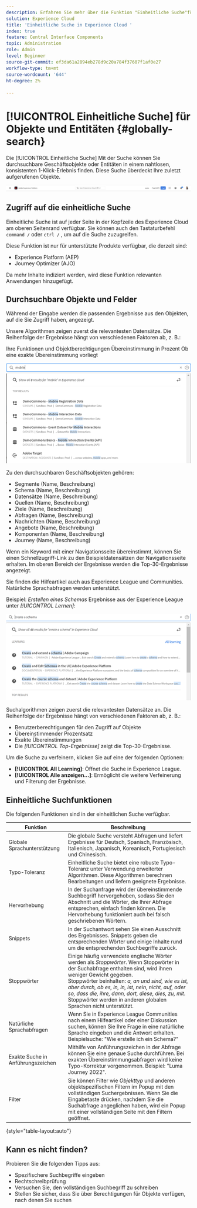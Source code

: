 ```yaml
---
description: Erfahren Sie mehr über die Funktion "Einheitliche Suche"für bestimmte Anwendungen in Experience Cloud.
solution: Experience Cloud
title: 'Einheitliche Suche in Experience Cloud '
index: true
feature: Central Interface Components
topic: Administration
role: Admin
level: Beginner
source-git-commit: ef3da61a2894eb278d9c20a784f37607f1af0e27
workflow-type: tm+mt
source-wordcount: '644'
ht-degree: 2%

---
```



# [!UICONTROL Einheitliche Suche] für Objekte und Entitäten {#globally-search}

Die [!UICONTROL Einheitliche Suche] Mit der Suche können Sie durchsuchbare Geschäftsobjekte oder Entitäten in einem nahtlosen, konsistenten 1-Klick-Erlebnis finden. Diese Suche überdeckt Ihre zuletzt aufgerufenen Objekte.

![Globale Suche nach Objekten und Entitäten](assets/platform-search.png)

## Zugriff auf die einheitliche Suche

Einheitliche Suche ist auf jeder Seite in der Kopfzeile des Experience Cloud am oberen Seitenrand verfügbar. Sie können auch den Tastaturbefehl `command /` oder `ctrl /` , um auf die Suche zuzugreifen.

Diese Funktion ist nur für unterstützte Produkte verfügbar, die derzeit sind:

* Experience Platform (AEP)
* Journey Optimizer (AJO)

Da mehr Inhalte indiziert werden, wird diese Funktion relevanten Anwendungen hinzugefügt.

## Durchsuchbare Objekte und Felder

Während der Eingabe werden die passenden Ergebnisse aus den Objekten, auf die Sie Zugriff haben, angezeigt.

Unsere Algorithmen zeigen zuerst die relevantesten Datensätze. Die Reihenfolge der Ergebnisse hängt von verschiedenen Faktoren ab, z. B.:

Ihre Funktionen und Objektberechtigungen Übereinstimmung in Prozent Ob eine exakte Übereinstimmung vorliegt

![Einheitliche Suche in Experience Cloud](assets/unified-search-results.png)

Zu den durchsuchbaren Geschäftsobjekten gehören:

* Segmente (Name, Beschreibung)
* Schema (Name, Beschreibung)
* Datensätze (Name, Beschreibung)
* Quellen (Name, Beschreibung)
* Ziele (Name, Beschreibung)
* Abfragen (Name, Beschreibung)
* Nachrichten (Name, Beschreibung)
* Angebote (Name, Beschreibung)
* Komponenten (Name, Beschreibung)
* Journey (Name, Beschreibung)

Wenn ein Keyword mit einer Navigationsseite übereinstimmt, können Sie einen Schnellzugriff-Link zu den Beispieldatensätzen der Navigationsseite erhalten. Im oberen Bereich der Ergebnisse werden die Top-30-Ergebnisse angezeigt.

Sie finden die Hilfeartikel auch aus Experience League und Communities. Natürliche Sprachabfragen werden unterstützt.

Beispiel: _Erstellen eines Schemas_ Ergebnisse aus der Experience League unter _[!UICONTROL Lernen]_:

![Einheitliche Suche in der Experience Cloud-Hilfe](assets/unified-search-learning.png)

Suchalgorithmen zeigen zuerst die relevantesten Datensätze an. Die Reihenfolge der Ergebnisse hängt von verschiedenen Faktoren ab, z. B.:

* Benutzerberechtigungen für den Zugriff auf Objekte
* Übereinstimmender Prozentsatz
* Exakte Übereinstimmungen
* Die _[!UICONTROL Top-Ergebnisse]_ zeigt die Top-30-Ergebnisse.

Um die Suche zu verfeinern, klicken Sie auf eine der folgenden Optionen:

* **[!UICONTROL All Learning]**: Öffnet die Suche in Experience League.
* **[!UICONTROL Alle anzeigen...]**: Ermöglicht die weitere Verfeinerung und Filterung der Ergebnisse.

## Einheitliche Suchfunktionen

Die folgenden Funktionen sind in der einheitlichen Suche verfügbar.

| Funktion | Beschreibung |
| ------- | ------- |
| Globale Sprachunterstützung | Die globale Suche versteht Abfragen und liefert Ergebnisse für Deutsch, Spanisch, Französisch, Italienisch, Japanisch, Koreanisch, Portugiesisch und Chinesisch. |
| Typo-Toleranz | Einheitliche Suche bietet eine robuste Typo-Toleranz unter Verwendung erweiterter Algorithmen. Diese Algorithmen berechnen Bearbeitungen und liefern geeignete Ergebnisse. |
| Hervorhebung | In der Suchanfrage wird der übereinstimmende Suchbegriff hervorgehoben, sodass Sie den Abschnitt und die Wörter, die Ihrer Abfrage entsprechen, einfach finden können. Die Hervorhebung funktioniert auch bei falsch geschriebenen Wörtern. |
| Snippets | In der Suchantwort sehen Sie einen Ausschnitt des Ergebnisses. Snippets geben die entsprechenden Wörter und einige Inhalte rund um die entsprechenden Suchbegriffe zurück. |
| Stoppwörter | Einige häufig verwendete englische Wörter werden als _Stoppwörter_. Wenn Stoppwörter in der Suchabfrage enthalten sind, wird ihnen weniger Gewicht gegeben. <br>Stoppwörter beinhalten: _a, an und sind, wie es ist, aber durch, ob es, in, in, ist, nein, nicht, auf, oder so, dass die, ihre, dann, dort, diese, dies, zu, mit_. <br>Stoppwörter werden in anderen globalen Sprachen nicht unterstützt. |
| Natürliche Sprachabfragen | Wenn Sie in Experience League Communities nach einem Hilfeartikel oder einer Diskussion suchen, können Sie Ihre Frage in eine natürliche Sprache eingeben und die Antwort erhalten. Beispielsuche: &quot;Wie erstelle ich ein Schema?&quot; |
| Exakte Suche in Anführungszeichen | Mithilfe von Anführungszeichen in der Abfrage können Sie eine genaue Suche durchführen. Bei exakten Übereinstimmungsabfragen wird keine Typo-Korrektur vorgenommen. Beispiel: &quot;Luma Journey 2022&quot;. |
| Filter | Sie können Filter wie _Objekttyp_ und anderen objektspezifischen Filtern im Popup mit den vollständigen Suchergebnissen. Wenn Sie die Eingabetaste drücken, nachdem Sie die Suchabfrage angeglichen haben, wird ein Popup mit einer vollständigen Seite mit den Filtern geöffnet. |

{style=&quot;table-layout:auto&quot;}

## Kann es nicht finden?

Probieren Sie die folgenden Tipps aus:

* Spezifischere Suchbegriffe eingeben
* Rechtschreibprüfung
* Versuchen Sie, den vollständigen Suchbegriff zu schreiben
* Stellen Sie sicher, dass Sie über Berechtigungen für Objekte verfügen, nach denen Sie suchen











